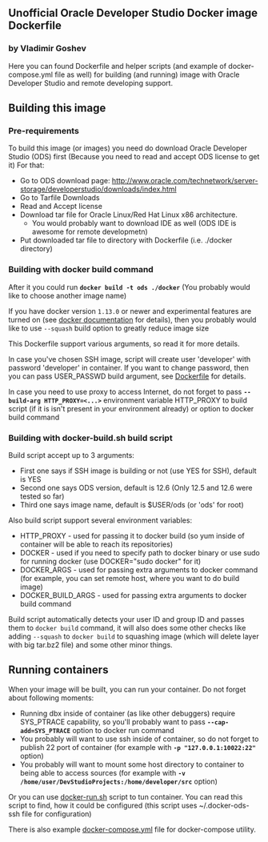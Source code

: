 ## Unofficial Oracle Developer Studio Docker image Dockerfile
### by Vladimir Goshev

Here you can found Dockerfile and helper scripts (and example of docker-compose.yml file as well)
for building (and running) image with Oracle Developer Studio and remote developing support.

## Building this image 
### Pre-requirements
To build this image (or images) you need do download 
Oracle Developer Studio (ODS) first 
(Because you need to read and accept ODS license to get it)
For that:
* Go to ODS download page: http://www.oracle.com/technetwork/server-storage/developerstudio/downloads/index.html
* Go to Tarfile Downloads
* Read and Accept license
* Download tar file for Oracle Linux/Red Hat Linux x86 architecture.
  * You would probably want to download IDE as well (ODS IDE is awesome for remote developmetn)
* Put downloaded tar file to directory with Dockerfile (i.e. ./docker directory)

### Building with docker build command

After it you could run
  **`docker build -t ods ./docker`**
(You probably would like to choose another image name)

If you have docker version `1.13.0` or newer and experimental features are turned on (see [docker documentation](https://github.com/docker/docker/tree/master/experimental) for details),
then you probably would like to use `--squash` build option to greatly reduce image size

This Dockerfile support various arguments, so read it for more details.

In case you've chosen SSH image, script will create user 'developer' 
 with password 'developer' in container. If you want to change password, 
 then you can pass USER_PASSWD build argument, see [Dockerfile](/docker/Dockerfile) for details.

In case you need to use proxy to access Internet, do not forget to pass 
**`--build-arg HTTP_PROXY=<...>`** 
environment variable HTTP_PROXY to build script 
(if it is isn't present in your environment already) or 
option to docker build command

### Building with docker-build.sh build script 

Build script accept up to 3 arguments:
* First one says if SSH image is building or not (use YES for SSH), default is YES
* Second one says ODS version, default is 12.6 (Only 12.5 and 12.6 were tested so far)
* Third one says image name, default is $USER/ods (or 'ods' for root)
    
Also build script support several environment variables:
* HTTP_PROXY - used for passing it to docker build (so yum inside of container will be able to reach its repositories)
* DOCKER - used if you need to specify path to docker binary or use sudo for running docker (use DOCKER="sudo docker" for it)
* DOCKER_ARGS - used for passing extra arguments to docker command (for example, you can set remote host, where you want to do build image)
* DOCKER_BUILD_ARGS - used for passing extra arguments to docker build command

Build script automatically detects your user ID and group ID and passes them to `docker build` command, it will also does some other checks like adding `--squash` to `docker build` to squashing image (which will delete layer with big tar.bz2 file) and some other minor things.

## Running containers

When your image will be built, you can run your container. 
Do not forget about following moments:
* Running dbx inside of container (as like other debuggers) require SYS_PTRACE capability, so you'll probably want to pass **`--cap-add=SYS_PTRACE`** option to docker run command
* You probably will want to use ssh inside of container, so do not forget to publish 22 port of container (for example with **`-p "127.0.0.1:10022:22"`** option)
* You probably will want to mount some host directory to container to being able to access sources (for example with **`-v /home/user/DevStudioProjects:/home/developer/src`** option)

Or you can use [docker-run.sh](/docker-run.sh) script to tun container. You can read this script to find, how it could be configured (this script uses ~/.docker-ods-ssh file for configuration)

There is also example [docker-compose.yml](/docker-compose.yml) file for docker-compose utility.

